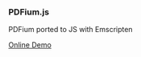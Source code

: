 ### PDFium.js

PDFium ported to JS with Emscripten

[Online Demo](http://coolwanglu.github.io/PDFium.js/)

